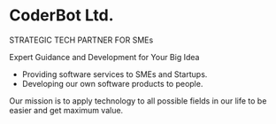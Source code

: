 # CoderBot Ltd.
STRATEGIC TECH PARTNER FOR SMEs


Expert Guidance and Development for Your Big Idea

- Providing software services to SMEs and Startups.
- Developing our own software products to people.

Our mission is to apply technology to all possible fields in our life to be easier and get maximum value.
